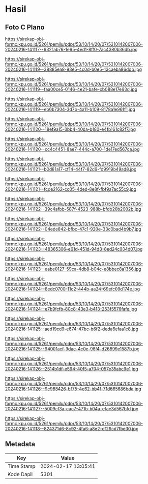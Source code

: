 # Hasil

## Foto C Plano

https://sirekap-obj-formc.kpu.go.id/5261/pemilu/pdpr/53/10/14/20/07/5310142007006-20240216-141117--6321ab76-1e95-4ed1-8ff0-7ac4380b36db.jpg

https://sirekap-obj-formc.kpu.go.id/5261/pemilu/pdpr/53/10/14/20/07/5310142007006-20240216-141119--38885ea8-93e5-4c0d-b0e5-13caeba86ddb.jpg

https://sirekap-obj-formc.kpu.go.id/5261/pemilu/pdpr/53/10/14/20/07/5310142007006-20240216-141119--faa00ce5-0146-4e21-bafe-cb088e17e63d.jpg

https://sirekap-obj-formc.kpu.go.id/5261/pemilu/pdpr/53/10/14/20/07/5310142007006-20240216-141119--eb6b7304-3d7b-4a11-b109-8178a1e961f1.jpg

https://sirekap-obj-formc.kpu.go.id/5261/pemilu/pdpr/53/10/14/20/07/5310142007006-20240216-141120--18ef9a15-0bb4-40da-b180-e4fb161c82f7.jpg

https://sirekap-obj-formc.kpu.go.id/5261/pemilu/pdpr/53/10/14/20/07/5310142007006-20240216-141120--cc4c4451-8ae7-444c-a700-1de17ed567ca.jpg

https://sirekap-obj-formc.kpu.go.id/5261/pemilu/pdpr/53/10/14/20/07/5310142007006-20240216-141121--b0d81a17-cf14-44f7-82d6-fd9919b49ad8.jpg

https://sirekap-obj-formc.kpu.go.id/5261/pemilu/pdpr/53/10/14/20/07/5310142007006-20240216-141121--fcde2162-cc05-4ded-8e8f-fbf9a7ac55c9.jpg

https://sirekap-obj-formc.kpu.go.id/5261/pemilu/pdpr/53/10/14/20/07/5310142007006-20240216-141122--39c4afbb-587f-4523-988b-bfdb20b2002b.jpg

https://sirekap-obj-formc.kpu.go.id/5261/pemilu/pdpr/53/10/14/20/07/5310142007006-20240216-141122--04ede842-bfbc-47c1-920e-33c0bad4b9b7.jpg

https://sirekap-obj-formc.kpu.go.id/5261/pemilu/pdpr/53/10/14/20/07/5310142007006-20240216-141123--48365306-e61d-451d-94d3-8ed24c034d07.jpg

https://sirekap-obj-formc.kpu.go.id/5261/pemilu/pdpr/53/10/14/20/07/5310142007006-20240216-141123--eabe0127-59ca-4db8-b04c-e8bbec8a1356.jpg

https://sirekap-obj-formc.kpu.go.id/5261/pemilu/pdpr/53/10/14/20/07/5310142007006-20240216-141124--8edc0700-11c2-444b-aa24-69efc09d174e.jpg

https://sirekap-obj-formc.kpu.go.id/5261/pemilu/pdpr/53/10/14/20/07/5310142007006-20240216-141124--e7b9fcfb-80c8-43e3-b413-253f5576fafe.jpg

https://sirekap-obj-formc.kpu.go.id/5261/pemilu/pdpr/53/10/14/20/07/5310142007006-20240216-141125--aed19cd9-e674-47bc-b6f2-deda6efaa1c8.jpg

https://sirekap-obj-formc.kpu.go.id/5261/pemilu/pdpr/53/10/14/20/07/5310142007006-20240216-141125--94001acf-9dac-4c0e-96f4-d26899e1587b.jpg

https://sirekap-obj-formc.kpu.go.id/5261/pemilu/pdpr/53/10/14/20/07/5310142007006-20240216-141126--2514b1df-e594-40f5-a704-057e35abc9e1.jpg

https://sirekap-obj-formc.kpu.go.id/5261/pemilu/pdpr/53/10/14/20/07/5310142007006-20240216-141126--9c988426-bf75-4e62-bb4f-71d665686bda.jpg

https://sirekap-obj-formc.kpu.go.id/5261/pemilu/pdpr/53/10/14/20/07/5310142007006-20240216-141127--5009cf3a-cac7-471b-b04a-efae3d567bfd.jpg

https://sirekap-obj-formc.kpu.go.id/5261/pemilu/pdpr/53/10/14/20/07/5310142007006-20240216-141118--824371d6-8c92-4fa6-a8e2-cf29cd7fbe30.jpg


## Metadata

| Key        | Value               |
| ---------- | ------------------- |
| Time Stamp | 2024-02-17 13:05:41 |
| Kode Dapil | 5301                |



